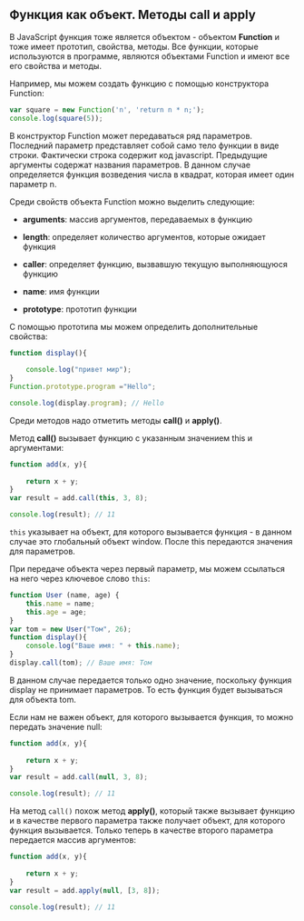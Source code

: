 ## Функция как объект. Методы call и apply

В JavaScript функция тоже является объектом - объектом **Function** и тоже имеет прототип, свойства, методы. Все функции, которые используются в программе, 
являются объектами Function и имеют все его свойства и методы.

Например, мы можем создать функцию с помощью конструктора Function:

```js
var square = new Function('n', 'return n * n;');
console.log(square(5));
```

В конструктор Function может передаваться ряд параметров. Последний параметр представляет собой само тело функции в виде строки. Фактически 
строка содержит код javascript. Предыдущие аргументы содержат названия параметров. В данном случае определяется функция возведения числа в квадрат, которая имеет один 
параметр n.

Среди свойств объекта Function можно выделить следующие:

- **arguments**: массив аргументов, передаваемых в функцию

- **length**: определяет количество аргументов, которые ожидает функция

- **caller**: определяет функцию, вызвавшую текущую выполняющуюся функцию

- **name**: имя функции

- **prototype**: прототип функции

С помощью прототипа мы можем определить дополнительные свойства:

```js
function display(){
	
	console.log("привет мир");
}
Function.prototype.program ="Hello";

console.log(display.program); // Hello
```

Среди методов надо отметить методы **call()** и **apply()**.

Метод **call()** вызывает функцию с указанным значением this и аргументами:

```js
function add(x, y){
	
	return x + y;
}
var result = add.call(this, 3, 8);

console.log(result); // 11
```

`this` указывает на объект, для которого вызывается функция - в данном случае это глобальный объект window. После this передаются значения для параметров.

При передаче объекта через первый параметр, мы можем ссылаться на него через ключевое слово `this`:

```js
function User (name, age) {
	this.name = name;
	this.age = age;
}
var tom = new User("Том", 26);
function display(){
	console.log("Ваше имя: " + this.name);
}
display.call(tom); // Ваше имя: Том
```

В данном случае передается только одно значение, поскольку функция display не принимает параметров. То есть функция будет вызываться для объекта tom.

Если нам не важен объект, для которого вызывается функция, то можно передать значение null:

```js
function add(x, y){
	
	return x + y;
}
var result = add.call(null, 3, 8);

console.log(result); // 11
```

На метод `call()` похож метод **apply()**, который также вызывает функцию и в качестве первого параметра также 
получает объект, для которого функция вызывается. Только теперь в качестве второго параметра передается массив аргументов:

```js
function add(x, y){
	
	return x + y;
}
var result = add.apply(null, [3, 8]);

console.log(result); // 11
```

